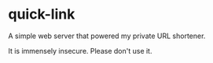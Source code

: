 # quick-link
A simple web server that powered my private URL shortener.

It is immensely insecure. Please don't use it.
